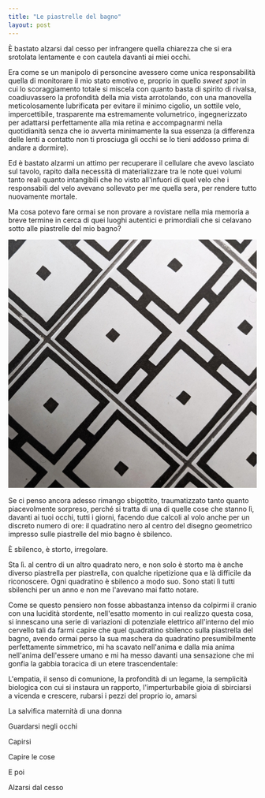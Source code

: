 ```yaml
---
title: "Le piastrelle del bagno"
layout: post
---
```


È bastato alzarsi dal cesso per infrangere quella chiarezza che si era srotolata lentamente e con cautela davanti ai miei occhi.  

Era come se un manipolo di personcine avessero come unica responsabilità quella di monitorare il mio stato emotivo e, proprio in quello *sweet spot* in cui lo scoraggiamento totale si miscela con quanto basta di spirito di rivalsa, coadiuvassero la profondità della mia vista arrotolando, con una manovella meticolosamente lubrificata per evitare il minimo cigolio, un sottile velo, impercettibile, trasparente ma estremamente volumetrico, ingegnerizzato per adattarsi perfettamente alla mia retina e accompagnarmi nella quotidianità senza che io avverta minimamente la sua essenza (a differenza delle lenti a contatto non ti prosciuga gli occhi se lo tieni addosso prima di andare a dormire).

Ed è bastato alzarmi un attimo per recuperare il cellulare che avevo lasciato sul tavolo, rapito dalla necessità di materializzare tra le note quei volumi tanto reali quanto intangibili che ho visto all'infuori di quel velo che i responsabili del velo avevano sollevato per me quella sera, per rendere tutto nuovamente mortale.

Ma cosa potevo fare ormai se non provare a rovistare nella mia memoria a breve termine in cerca di quei luoghi autentici e primordiali che si celavano sotto alle piastrelle del mio bagno?

![](/assets/images/le-piastrelle-del-bagno.png)

Se ci penso ancora adesso rimango sbigottito, traumatizzato tanto quanto piacevolmente sorpreso, perché si tratta di una di quelle cose che stanno lì, davanti ai tuoi occhi, tutti i giorni, facendo due calcoli al volo anche per un discreto numero di ore: il quadratino nero al centro del disegno geometrico impresso sulle piastrelle del mio bagno è sbilenco.

È sbilenco, è storto, irregolare.

Sta lì. al centro di un altro quadrato nero, e non solo è storto ma è anche diverso piastrella per piastrella, con qualche ripetizione qua e là difficile da riconoscere. Ogni quadratino è sbilenco a modo suo. Sono stati lì tutti sbilenchi per un anno e non me l'avevano mai fatto notare.

Come se questo pensiero non fosse abbastanza intenso da colpirmi il cranio con una lucidità stordente, nell'esatto momento in cui realizzo questa cosa, si innescano una serie di variazioni di potenziale elettrico all'interno del mio cervello tali da farmi capire che quel quadratino sbilenco sulla piastrella del bagno, avendo ormai perso la sua maschera da quadratino presumibilmente perfettamente simmetrico, mi ha scavato nell'anima e dalla mia anima nell'anima dell'essere umano e mi ha messo davanti una sensazione che mi gonfia la gabbia toracica di un etere trascendentale:

L'empatia, il senso di comunione, la profondità di un legame, la semplicità biologica con cui si instaura un rapporto, l'imperturbabile gioia di sbirciarsi a vicenda e crescere, rubarsi i pezzi del proprio io, amarsi

La salvifica maternità di una donna

Guardarsi negli occhi

Capirsi

Capire le cose

E poi

Alzarsi dal cesso